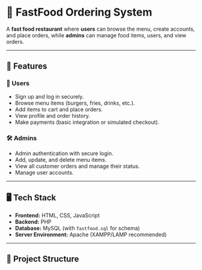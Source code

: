 # 🍔 FastFood Ordering System

A **fast food restaurant** where **users** can browse the menu, create accounts, and place orders, while **admins** can manage food items, users, and view orders.

---

## 🚀 Features

### 👤 Users
- Sign up and log in securely.
- Browse menu items (burgers, fries, drinks, etc.).
- Add items to cart and place orders.
- View profile and order history.
- Make payments (basic integration or simulated checkout).

### 🛠️ Admins
- Admin authentication with secure login.
- Add, update, and delete menu items.
- View all customer orders and manage their status.
- Manage user accounts.

---

## 🖥️ Tech Stack

- **Frontend:** HTML, CSS, JavaScript  
- **Backend:** PHP  
- **Database:** MySQL (with `fastfood.sql` for schema)  
- **Server Environment:** Apache (XAMPP/LAMP recommended)  

---

## 📂 Project Structure

